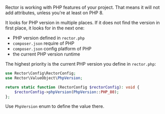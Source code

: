 Rector is working with PHP features of your project. That means it will not add attributes, unless you're at least on PHP 8.

It looks for PHP version in multiple places. If it does not find the version in first place, it looks for in the next one:

* PHP version defined in `rector.php`
* `composer.json` require of PHP
* `composer.json` config platform of PHP
* the current PHP version runtime

The highest priority is the current PHP version you define in `rector.php`:

```php
use Rector\Config\RectorConfig;
use Rector\ValueObject\PhpVersion;

return static function (RectorConfig $rectorConfig): void {
    $rectorConfig->phpVersion(PhpVersion::PHP_80);
};
```

Use `PhpVersion` enum to define the value there.

